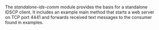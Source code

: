 The _standalone-ids-comm_ module provides the basis for a standalone IDSCP client.
It includes an example main method that starts a web server on TCP port 4441 and forwards received text messages to the consumer found in examples.